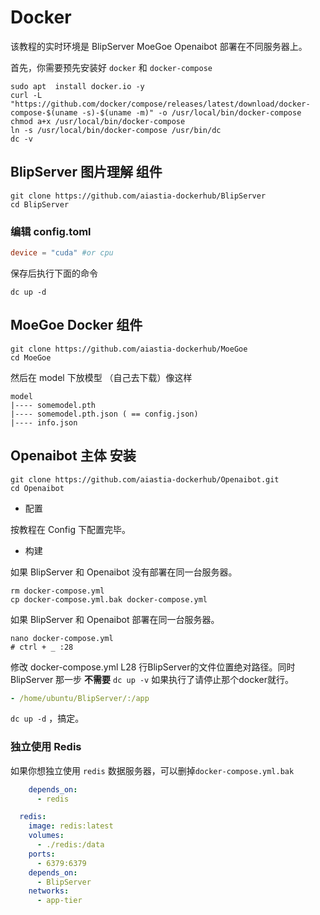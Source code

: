 # Docker

该教程的实时环境是 BlipServer MoeGoe Openaibot 部署在不同服务器上。

首先，你需要预先安装好 `docker` 和 `docker-compose`

````shell
sudo apt  install docker.io -y
curl -L "https://github.com/docker/compose/releases/latest/download/docker-compose-$(uname -s)-$(uname -m)" -o /usr/local/bin/docker-compose
chmod a+x /usr/local/bin/docker-compose
ln -s /usr/local/bin/docker-compose /usr/bin/dc
dc -v
````

## BlipServer 图片理解 组件

````shell
git clone https://github.com/aiastia-dockerhub/BlipServer
cd BlipServer
````

### 编辑 config.toml

```toml
device = "cuda" #or cpu
``` 

保存后执行下面的命令

```shell
dc up -d
```

## MoeGoe Docker 组件

````shell
git clone https://github.com/aiastia-dockerhub/MoeGoe 
cd MoeGoe
````

然后在 model 下放模型 （自己去下载）像这样

````
model
|---- somemodel.pth
|---- somemodel.pth.json ( == config.json)
|---- info.json
````

## Openaibot 主体 安装

````shell
git clone https://github.com/aiastia-dockerhub/Openaibot.git
cd Openaibot
````

- 配置

按教程在 Config 下配置完毕。

- 构建

如果 BlipServer 和 Openaibot 没有部署在同一台服务器。

````shell
rm docker-compose.yml 
cp docker-compose.yml.bak docker-compose.yml
````

如果 BlipServer 和 Openaibot 部署在同一台服务器。

```shell
nano docker-compose.yml
# ctrl + _ :28 
```

修改 docker-compose.yml L28 行BlipServer的文件位置绝对路径。同时 BlipServer 那一步 **不需要** `dc up -v`
如果执行了请停止那个docker就行。

```yaml
- /home/ubuntu/BlipServer/:/app
```

`dc up -d` ，搞定。

### 独立使用 Redis

如果你想独立使用 `redis` 数据服务器，可以删掉`docker-compose.yml.bak`

````yaml
    depends_on:
      - redis
````

````yaml
  redis:
    image: redis:latest
    volumes:
      - ./redis:/data
    ports:
      - 6379:6379
    depends_on:
      - BlipServer
    networks:
      - app-tier
````

